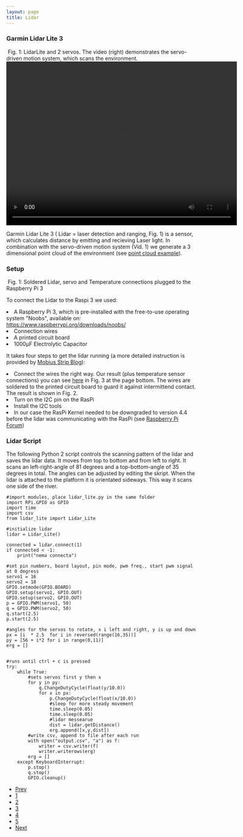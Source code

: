 ```yaml
---
layout: page
title: Lidar
---
```


### Garmin Lidar Lite 3

<div class="box alt">
    <div class="row 50% uniform">
        <div class="4u"><span class="image fit">
            <img src="{{ 'assets/images/LidarServos.JPG ' | absolute_url }}" alt=""/>
            Fig. 1: LidarLite and 2 servos. The video (right) demonstrates the servo-driven motion system, which scans the environment.
        </span></div>
        <div class="4u"><video style="width: 610px; height: 433px;" controls>
                <source src="{{ 'assets/images/LidarAtwork_mute.mp4 ' | absolute_url }}" type="video/mp4">
        </video></div>
    </div>
</div>

<p> Garmin Lidar Lite 3 ( Lidar = laser detection and ranging, Fig. 1) is a sensor, which calculates distance by emitting and recieving Laser light. In combination with the servo-driven motion system (Vid. 1) we generate a 3 dimensional point cloud of the environment (see <a href="{{ 'Lidar_results.html' | absolute_url }}">point cloud example</a>).</p>

<h3>Setup</h3>

<span class="image right">
    <img src="{{ 'assets/images/solderedLidar.JPG ' | absolute_url }}" alt=""/>
    Fig. 1: Soldered Lidar, servo and Temperature connections plugged to the Raspberry Pi 3
</span>

<p>To connect the Lidar to the Raspi 3 we used:</p>
<p><li> A Raspberry Pi 3, which is pre-installed with the free-to-use operating system "Noobs", available on: <a  href="https://www.raspberrypi.org/downloads/noobs/">https://www.raspberrypi.org/downloads/noobs/</a></li>
<li>Connection wires</li>
<li>A printed circuit board</li>
<li>1000µF Electrolytic Capacitor</li></p>
<p>It takes four steps to get the lidar running (a more detailed instruction is provided by <a href="https://mobiusstripblog.wordpress.com/2016/12/26/first-blog-post/">Mobius Strip Blog</a>):
<li>Connect the wires the right way. Our result (plus temperature sensor connections) you can see <a href="{{ 'Overview.html' | absolute_url }}">here</a> in Fig. 3 at the page bottom. The wires are soldered to the printed circuit board to guard it against intermittend contact. The result is shown in Fig. 2.</li>
<li>Turn on the I2C pin on the RasPi</li>
<li>Install the I2C tools</li>
<li>In our case the RasPi Kernel needed to be downgraded to version 4.4 before the lidar was communicating with the RasPi (see <a href="https://forum-raspberrypi.de/forum/thread/21114-firmware-u-kernel-downgrade-mit-rpi-update/">Raspberry Pi Forum</a>)</li>
 </p>

<h3>Lidar Script</h3>

The following Python 2 script controls the scanning pattern of the lidar and saves the lidar data. It moves from top to bottom and from left to right. It scans an left-right-angle of 81 degrees and a top-bottom-angle of 35 degrees in total. The angles can be adjusted by editing the skript. 
When the lidar is attached to the platform it is orientated sideways. This way it scans one side of the river.

    #import modules, place lidar_lite.py in the same folder
    import RPi.GPIO as GPIO
    import time
    import csv
    from lidar_lite import Lidar_Lite

    #initialize lidar
    lidar = Lidar_Lite()

    connected = lidar.connect(1)
    if connected < -1:
        print("nema connecta")

    #set pin numbers, board layout, pin mode, pwm freq., start pwm signal at 0 degress
    servo1 = 16
    servo2 = 18
    GPIO.setmode(GPIO.BOARD)
    GPIO.setup(servo1, GPIO.OUT)
    GPIO.setup(servo2, GPIO.OUT)
    p = GPIO.PWM(servo1, 50)
    q = GPIO.PWM(servo2, 50)
    q.start(2.5)
    p.start(2.5)

    #angles for the servos to rotate, x i left and right, y is up and down
    px = [i  * 2.5  for i in reversed(range(16,35))]
    py = [56 + i*2 for i in range(0,11)]
    erg = []


    #runs until ctrl + c is pressed
    try:
        while True:
            #sets servos first y then x
            for y in py:
                q.ChangeDutyCycle(float(y/10.0))
                for x in px:
                    p.ChangeDutyCycle(float(x/10.0))
                    #sleep for more steady movement
                    time.sleep(0.05)
                    time.sleep(0.05)
                    #lidar messearue
                    dist = lidar.getDistance()
                    erg.append([x,y,dist])
            #write csv, append to file after each run
            with open("output.csv", "a") as f:
                writer = csv.writer(f)
                writer.writerows(erg)
            erg = []
        except KeyboardInterrupt:
            p.stop()
            q.stop()
            GPIO.cleanup() 

<ul class="pagination">
        <li><a href="{{ 'sonarsensor.html' | absolute_url }}" class="button">Prev</a></li>
        <li><a href="{{ 'Overview.html | absolute_url }}" class="pag">1</a></li>
        <li><a href="{{ 'sonarsensor.html' | absolute_url }}" class="page">2</a></li>
        <li><a href="{{ 'lidar.html' | absolute_url }}" class="page active">3</a></li>
        <li><a href="{{ 'cam.html' | absolute_url }}" class="page">4</a></li>
        <li><a href="{{ 'temperature.html' | absolute_url }}" class="page">5</a></li>
        <li><a href="{{ 'cam.html' | absolute_url }}" class="button">Next</a></li>
</ul>